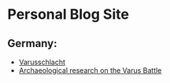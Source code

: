 # Personal Blog Site

## Germany:
* [Varusschlacht](https://www.kalkriese-varusschlacht.de/museum-park/park-und-architektur.html)
* [Archaeological research on the Varus Battle](https://www.kalkriese-varusschlacht.de/die-varusschlacht/forschung.html)